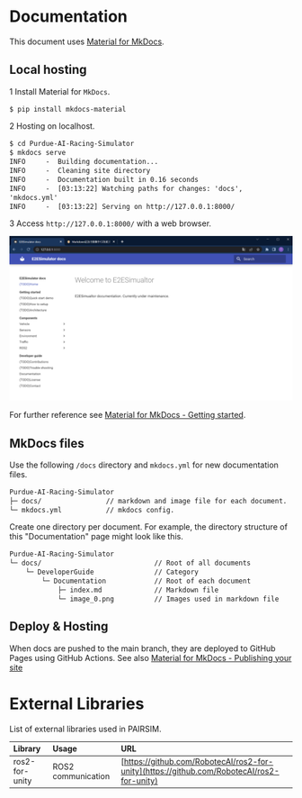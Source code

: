 # Documentation
This document uses [Material for MkDocs](https://squidfunk.github.io/mkdocs-material/). 

## Local hosting

1 Install Material for `MkDocs`.
```
$ pip install mkdocs-material
```
2 Hosting on localhost.
```
$ cd Purdue-AI-Racing-Simulator
$ mkdocs serve
INFO     -  Building documentation...
INFO     -  Cleaning site directory
INFO     -  Documentation built in 0.16 seconds
INFO     -  [03:13:22] Watching paths for changes: 'docs', 'mkdocs.yml'
INFO     -  [03:13:22] Serving on http://127.0.0.1:8000/
```


3 Access `http://127.0.0.1:8000/` with a web browser.
<!-- (TODO change image) -->
![](image_0.png)

For further reference see [Material for MkDocs - Getting started](https://squidfunk.github.io/mkdocs-material/getting-started/).

## MkDocs files
Use the following `/docs` directory and `mkdocs.yml` for new documentation files.
```
Purdue-AI-Racing-Simulator
├─ docs/                // markdown and image file for each document.
└─ mkdocs.yml           // mkdocs config.
```
Create one directory per document. For example, the directory structure of this "Documentation" page might look like this.
```
Purdue-AI-Racing-Simulator
└─ docs/                            // Root of all documents
    └─ DeveloperGuide               // Category
        └─ Documentation            // Root of each document
            ├─ index.md             // Markdown file
            └─ image_0.png          // Images used in markdown file
```

## Deploy & Hosting
When docs are pushed to the main branch, they are deployed to GitHub Pages using GitHub Actions. See also [Material for MkDocs - Publishing your site](https://squidfunk.github.io/mkdocs-material/publishing-your-site/)

# External Libraries

List of external libraries used in PAIRSIM.

|Library|Usage|URL|
|:--|:--|:--|
|ros2-for-unity|ROS2 communication|[https://github.com/RobotecAI/ros2-for-unity](https://github.com/RobotecAI/ros2-for-unity)|
